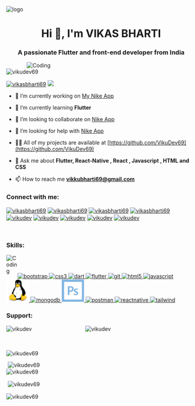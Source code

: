 ![logo](https://user-images.githubusercontent.com/74038190/213910845-af37a709-8995-40d6-be59-724526e3c3d7.gif)
<p><h1 align="center">Hi 👋, I'm VIKAS BHARTI</h1> </p>

<h3 align="center">A passionate Flutter and front-end developer from India</h3>

<img align="right" alt="Coding" width="450" src="https://user-images.githubusercontent.com/74038190/235224431-e8c8c12e-6826-47f1-89fb-2ddad83b3abf.gif">

<p align="left"> <img src="https://komarev.com/ghpvc/?username=vikudev69&label=Profile%20views&color=0e75b6&style=flat" alt="vikudev69" /> </p>


<p align="left"> <a href="https://twitter.com/vikasbharti69" target="blank"> <img src="https://img.shields.io/twitter/follow/vikasbharti69?logo=twitter&style=for-the-badge" alt="vikasbharti69" /></a> <img width="40" src="https://user-images.githubusercontent.com/74038190/241763891-7bb1e704-6026-48f9-8435-2f4d40101348.gif" /> </p>

- 🔭 I’m currently working on [My Nike App](https://github.com/VikuDev69/Nike)

- 🌱 I’m currently learning **Flutter**

- 👯 I’m looking to collaborate on [Nike App](https://github.com/VikuDev69/Nike)

- 🤝 I’m looking for help with [Nike App](https://github.com/VikuDev69/Nike)

- 👨‍💻 All of my projects are available at [https://github.com/VikuDev69](https://github.com/VikuDev69)

- 💬 Ask me about **Flutter, React-Native , React , Javascript , HTML and CSS**

- 📫 How to reach me **vikkubharti69@gmail.com**

<h3 align="left">Connect with me:</h3>
<p align="left">
<a href="https://twitter.com/vikasbharti69" target="blank"><img align="center" src="https://user-images.githubusercontent.com/74038190/235294011-b8074c31-9097-4a65-a594-4151b58743a8.gif" alt="vikasbharti69" height="40" width="40" /></a>
<a href="https://linkedin.com/in/vikasbharti69" target="blank"><img align="center" src="https://user-images.githubusercontent.com/74038190/235294012-0a55e343-37ad-4b0f-924f-c8431d9d2483.gif" alt="vikasbharti69" height="40" width="40" /></a>
<a href="https://fb.com/vikasbharti69" target="blank"><img align="center" src="https://user-images.githubusercontent.com/74038190/235294010-ec412ef5-e3da-4efa-b1d4-0ab4d4638755.gif" alt="vikasbharti69" height="40" width="40" /></a>
<a href="https://instagram.com/vikasbharti69" target="blank"><img align="center" src="https://user-images.githubusercontent.com/74038190/235294013-a33e5c43-a01c-43f6-b44d-a406d8b4ab75.gif" alt="vikasbharti69" height="40" width="40" /></a>
<a href="https://youtube.com/@VikuDev" target="blank"><img align="center" src="https://raw.githubusercontent.com/rahuldkjain/github-profile-readme-generator/master/src/images/icons/Social/youtube.svg" alt="vikudev" height="30" width="40" /></a>
<a href="https://codepen.io/vikudev" target="blank"><img align="center" src="https://raw.githubusercontent.com/rahuldkjain/github-profile-readme-generator/master/src/images/icons/Social/codepen.svg" alt="vikudev" height="30" width="40" /></a>
<a href="https://dev.to/vikudev" target="blank"><img align="center" src="https://raw.githubusercontent.com/rahuldkjain/github-profile-readme-generator/master/src/images/icons/Social/devto.svg" alt="vikudev" height="30" width="40" /></a>
<a href="https://stackoverflow.com/users/22395754/vikudev" target="blank"><img align="center" src="https://raw.githubusercontent.com/rahuldkjain/github-profile-readme-generator/master/src/images/icons/Social/stack-overflow.svg" alt="vikudev" height="30" width="40" /></a>
<a href="https://codesandbox.io/u/vikudev" target="blank"><img align="center" src="https://raw.githubusercontent.com/rahuldkjain/github-profile-readme-generator/master/src/images/icons/Social/codesandbox.svg" alt="vikudev" height="30" width="40" /></a>
</p>

<br/>
<div>
   <h3 align="left">Skills:</h3>
  <img align="left" alt="Coding" width="30" src="https://user-images.githubusercontent.com/74038190/212284087-bbe7e430-757e-4901-90bf-4cd2ce3e1852.gif">
</div>
<br/>
<br/>
<p align="left"> <a href="https://getbootstrap.com" target="_blank" rel="noreferrer"> <img src="https://user-images.githubusercontent.com/74038190/212280805-9bcb336b-8c55-46a8-abf8-ff286ab55472.gif" alt="bootstrap" width="60" height="60"/> </a> <a href="https://www.w3schools.com/css/" target="_blank" rel="noreferrer"> <img src="https://user-images.githubusercontent.com/74038190/238200428-67f477ed-6624-42da-99f0-1a7b1a16eecb.gif" alt="css3" width="60" height="60"/> </a> <a href="https://dart.dev" target="_blank" rel="noreferrer"> <img src="https://www.vectorlogo.zone/logos/dartlang/dartlang-icon.svg" alt="dart" width="50" height="50"/> </a> <a href="https://flutter.dev" target="_blank" rel="noreferrer"> <img src="https://www.vectorlogo.zone/logos/flutterio/flutterio-icon.svg" alt="flutter" width="50" height="50"/> </a> <a href="https://git-scm.com/" target="_blank" rel="noreferrer"> <img src="https://user-images.githubusercontent.com/74038190/212281775-b468df30-4edc-4bf8-a4ee-f52e1aaddc86.gif" alt="git" width="60" height="60"/> </a> <a href="https://www.w3.org/html/" target="_blank" rel="noreferrer"> <img src="https://user-images.githubusercontent.com/74038190/238200426-29fd6286-4e7b-4d6c-818f-c4765d5e39a9.gif" alt="html5" width="60" height="60"/> </a> <a href="https://developer.mozilla.org/en-US/docs/Web/JavaScript" target="_blank" rel="noreferrer"> <img src="https://user-images.githubusercontent.com/74038190/212257454-16e3712e-945a-4ca2-b238-408ad0bf87e6.gif" alt="javascript" width="60" height="60"/> </a> <a href="https://www.linux.org/" target="_blank" rel="noreferrer"> <img src="https://raw.githubusercontent.com/devicons/devicon/master/icons/linux/linux-original.svg" alt="linux" width="60" height="60"/> </a> <a href="https://www.mongodb.com/" target="_blank" rel="noreferrer"> <img src="https://user-images.githubusercontent.com/74038190/238200620-398b19b1-9aae-4c1f-8bc0-d172a2c08d68.gif" alt="mongodb" width="60" height="60"/> </a> <a href="https://www.photoshop.com/en" target="_blank" rel="noreferrer"> <img src="https://raw.githubusercontent.com/devicons/devicon/master/icons/photoshop/photoshop-line.svg" alt="photoshop" width="60" height="60"/> </a> <a href="https://postman.com" target="_blank" rel="noreferrer"> <img src="https://www.vectorlogo.zone/logos/getpostman/getpostman-icon.svg" alt="postman" width="60" height="60"/> </a> <a href="https://reactnative.dev/" target="_blank" rel="noreferrer"> <img src="https://user-images.githubusercontent.com/74038190/212257467-871d32b7-e401-42e8-a166-fcfd7baa4c6b.gif" alt="reactnative" width="60" height="60"/> </a> <a href="https://tailwindcss.com/" target="_blank" rel="noreferrer"> <img src="https://www.vectorlogo.zone/logos/tailwindcss/tailwindcss-icon.svg" alt="tailwind" width="60" height="60"/> </a> </p>

<h3 align="left">Support:</h3>
<p><a href="https://www.buymeacoffee.com/vikudev"> <img align="left" src="https://cdn.buymeacoffee.com/buttons/v2/default-yellow.png" height="50" width="210" alt="vikudev" /></a><a href="https://ko-fi.com/vikudev"> <img align="left" src="https://cdn.ko-fi.com/cdn/kofi3.png?v=3" height="50" width="210" alt="vikudev" /></a></p><br><br><br>
<p><img align="left" src="https://user-images.githubusercontent.com/74038190/212284158-e840e285-664b-44d7-b79b-e264b5e54825.gif" alt="vikudev69" /></p><br/>

<p><img align="right" width="500" src="https://user-images.githubusercontent.com/74038190/221352989-518609ab-b4d1-459e-929f-a08cd2bd9b3c.gif" alt="vikudev69" /></p>

<p><img align="center" src="https://github-readme-stats.vercel.app/api/top-langs?username=vikudev69&show_icons=true&locale=en&layout=compact" alt="vikudev69" /></p>

<p>&nbsp;<img align="center" src="https://github-readme-stats.vercel.app/api?username=vikudev69&show_icons=true&locale=en" alt="vikudev69" /></p>

<p><img align="center" src="https://github-readme-streak-stats.herokuapp.com/?user=vikudev69&" alt="vikudev69" /></p>
